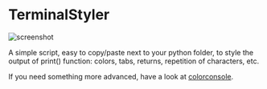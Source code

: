 # TerminalStyler

![screenshot](http://frankiezafe.org/images/6/63/TerminalStyler_screenshot.png)

A simple script, easy to copy/paste next to your python folder, to style the output of print() function: colors, tabs, returns, repetition of characters, etc.

If you need something more advanced, have a look at [colorconsole](https://github.com/lskbr/colorconsole).
